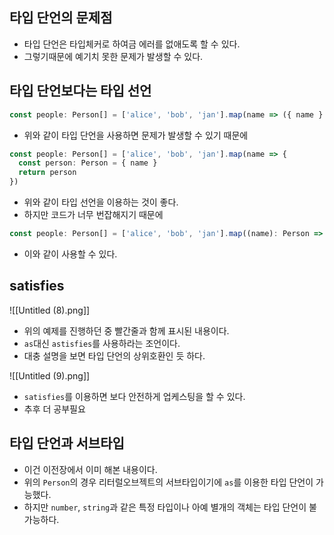 ## 타입 단언의 문제점

-   타입 단언은 타입체커로 하여금 에러를 없애도록 할 수 있다.
-   그렇기때문에 예기치 못한 문제가 발생할 수 있다.

## 타입 단언보다는 타입 선언

```jsx
const people: Person[] = ['alice', 'bob', 'jan'].map(name => ({ name } as Person))
```

-   위와 같이 타입 단언을 사용하면 문제가 발생할 수 있기 때문에

```jsx
const people: Person[] = ['alice', 'bob', 'jan'].map(name => {
  const person: Person = { name }
  return person
})
```

-   위와 같이 타입 선언을 이용하는 것이 좋다.
-   하지만 코드가 너무 번잡해지기 때문에

```jsx
const people: Person[] = ['alice', 'bob', 'jan'].map((name): Person => ({ name }))
```

-   이와 같이 사용할 수 있다.

## satisfies

![[Untitled (8).png]]

-   위의 예제를 진행하던 중 빨간줄과 함께 표시된 내용이다.
-   `as`대신 `astisfies`를 사용하라는 조언이다.
-   대충 설명을 보면 타입 단언의 상위호환인 듯 하다.

![[Untitled (9).png]]

-   `satisfies`를 이용하면 보다 안전하게 업케스팅을 할 수 있다.
-   추후 더 공부필요

## 타입 단언과 서브타입

-   이건 이전장에서 이미 해본 내용이다.
-   위의 `Person`의 경우 리터럴오브젝트의 서브타입이기에 `as`를 이용한 타입 단언이 가능했다.
-   하지만 `number`, `string`과 같은 특정 타입이나 아예 별개의 객체는 타입 단언이 불가능하다.